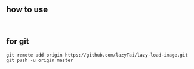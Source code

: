 ## how to use
```
  
```

## for git
```
git remote add origin https://github.com/lazyTai/lazy-load-image.git
git push -u origin master

```
